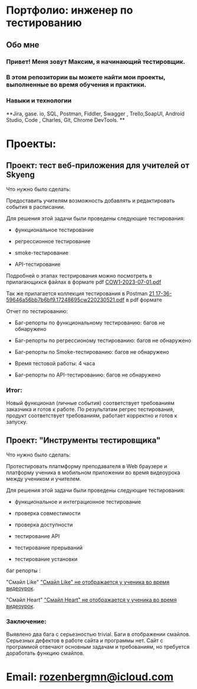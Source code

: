 # Портфолио: инженер по тестированию
## Обо мне

### Привет! Меня зовут Максим, я начинающий тестировщик. 
### В этом репозитории вы можете найти мои проекты, выполненные во время обучения и практики. 

### Навыки и технологии

**Jira, gase. io, SQL, Postman, Fiddler, Swagger ,
Trello,SoapUI, Android Studio, Code , Charles, Git,
Chrome DevTools.
**


# Проекты: 

## Проект: тест веб-приложения для учителей от Skyeng

Что нужно было сделать:

Предоставить учителям возможность добавлять и редактировать события в расписании.
 
Для решения этой задачи были проведены следующие тестирования:

* функциональное тестирование


* регрессионное тестирование


* smoke-тестирование


* API-тестирование

Подробней о этапах тестрирования можно посмотреть в прилагающихся файлах в формате pdf 
[COW1-2023-07-01.pdf](https://github.com/MaximRozen/QA/files/11926613/COW1-2023-07-01.pdf)



Так же прилагается коллекция тестирования в Postman
[21 17-36-59646a56bb7b6bf9.17248695cw220230521.pdf](https://github.com/MaximRozen/QA/files/11926619/21.17-36-59646a56bb7b6bf9.17248695cw220230521.pdf) в pdf формате 


Отчет по тестированию:

* Баг-репорты по функциональному тестированию:  багов не обнаружено
  
* Баг-репорты по регрессионому тестированию: багов не обнаружено

* Баг-репорты по Smoke-тестированию: багов не обнаружено

* Время тестовой работы: 4 часа

* Баг-репорты по API-тестированию: багов не обнаружено 

### Итог:

Новый функционал (личные события) соответствует требованиям заказчика и готов к работе. 
По результатам регрес тестирования, продукт соответствует требованиям, работает корректно и готов к запуску. 



## Проект: "Инструменты тестировщика"


Что нужно было сделать:

Протестировать платмформу преподавателя в Web браузере и платформу ученика в мобильном приложении во время видеоурока между учеником и учителем.
 
Для решения этой задачи были проведены следующие тестирования:

* функциональное и интеграционное тестирование 

* проверка совместимости

* проверка доступности

* тестирование API

* тестирование прерываний

* тестирование установки


баг репорты :

"Смайл Like" ["Смайл Like" не отображается у ученика во время видеоурок]([https://pages.github.com/](https://maximr.atlassian.net/browse/DD-1)https://maximr.atlassian.net/browse/DD-1).

"Смайл Heart" ["Смайл Heart" не отображается у ученика во время видеоурок]([https://pages.github.com/](https://maximr.atlassian.net/browse/DD-2)https://maximr.atlassian.net/browse/DD-2).

### Заключение:
Выявлено два бага с серьезностью trivial.
Баги в отображении смайлов.  Серьезных дефектов в работе сайта и программы нет. 
Сайт с программой отвечают основным задачам и  требованиям, но требуется доработать функцию смайлов.



# Email: rozenbergmn@icloud.com
